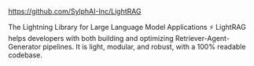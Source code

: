 https://github.com/SylphAI-Inc/LightRAG

The Lightning Library for Large Language Model Applications ⚡
LightRAG helps developers with both building and optimizing Retriever-Agent-Generator pipelines. It is light, modular, and robust, with a 100% readable codebase.